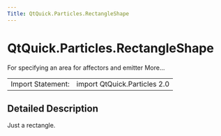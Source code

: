 ```yaml
---
Title: QtQuick.Particles.RectangleShape
---
```


# QtQuick.Particles.RectangleShape

<span class="subtitle"></span>
<!-- $$$RectangleShape-brief -->
<p>For specifying an area for affectors and emitter More...</p>
<!-- @@@RectangleShape -->
<table class="alignedsummary">
<tr><td class="memItemLeft rightAlign topAlign"> Import Statement:</td><td class="memItemRight bottomAlign"> import QtQuick.Particles 2.0</td></tr></table><ul>
</ul>
<!-- $$$RectangleShape-description -->
<h2 id="details">Detailed Description</h2>
</p>
<p>Just a rectangle.</p>
<!-- @@@RectangleShape -->

